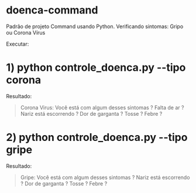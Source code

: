 # doenca-command
Padrão de projeto Command usando Python. Verificando sintomas: Gripo ou Corona Vírus

Executar:

#  1) python controle_doenca.py --tipo corona

Resultado:

> Corona Virus: Você está com algum desses sintomas ?
> Falta de ar ?
> Nariz está escorrendo ?
> Dor de garganta ?
> Tosse ?
> Febre ?

# 2) python controle_doenca.py --tipo gripe

 Resultado:

> Gripe: Você está com algum desses sintomas ?
> Nariz está escorrendo ?
> Dor de garganta ?
> Tosse ?
> Febre ?
